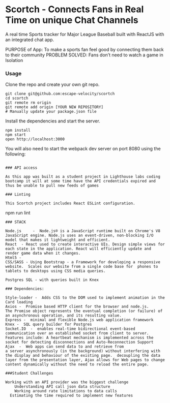 
Scortch  -  Connects Fans in Real Time on unique Chat Channels
=====================	
A real time Sports tracker for Major League Baseball built with ReactJS with an integrated chat app.

PURPOSE of App:      To make a sports fan feel good by connecting them back to their community
PROBLEM SOLVED:      Fans don’t need to watch a game in Isolation

### Usage

Clone the repo and create your own git repo.

```
git clone git@github.com:escape-velocity/scortch
cd scortch
git remote rm origin
git remote add origin [YOUR NEW REPOSITORY]
# Manually update your package.json file
```

Install the dependencies and start the server.

```
npm install
npm start
open http://localhost:3000
```
You will also need to start the webpack dev server on port 8080 using the following: 

```

### API access

As this app was built as a student project in Lighthouse labs coding bootcamp it will at some time have the API credentials expired and thus be unable to pull new feeds of games

### Linting

This Scortch project includes React ESLint configuration.

```
npm run lint
```
### STACK

Node.js  	-  Node.js® is a JavaScript runtime built on Chrome's V8 JavaScript engine. Node.js uses an event-driven, non-blocking I/O model that makes it lightweight and efficient.  
React  - React used to create interactive UIs. Design simple views for each state in the application. React will efficiently update and render game data when it changes.
Html5 - 
CSS/SASS - Using Bootstrap - a Framework for developing a responsive website.  Scales our website from a single code base for  phones to tablets to desktops using CSS media queries.

Postgres SQL - with queries built in Knex 

### Dependencies:

Style-loader -  Adds CSS to the DOM used to implement animation in the Card loading 
Axios -  Promise based HTTP client for the browser and node.js.    		The Promise object represents the eventual completion (or failure) of an asynchronous operation, and its resulting value. 
Express -  minimal and flexible Node.js web application framework 
Knex -  SQL query builder for Postgres
Socket.IO  -  enables real-time bidirectional event-based communication over an established socket from client to server.  Features include: A heartbeat mechanism is implemented across the socket for detecting disconnections and Auto-Reconnection Support 
Ajax  -  Web apps can send data to and retrieve from a server asynchronously (in the background) without interfering with the display and behaviour of the existing page.  decoupling the data layer from the presentation layer, Ajax allows for Web pages to change content dynamically without the need to reload the entire page. 

###Student Challenges

Working with an API provider was the biggest challenge 
	Understanding API call json data structure
	Working around rate limitations to data calls
  Estimating the time required to implement new features 
